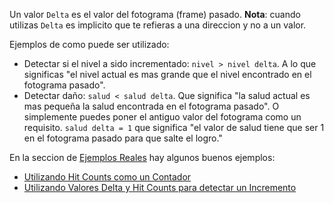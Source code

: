 Un valor `Delta` es el valor del fotograma (frame) pasado. **Nota**: cuando utilizas `Delta` es implicito que te refieras a una direccion y no a un valor.

Ejemplos de como puede ser utilizado:

- Detectar si el nivel a sido incrementado: `nivel > nivel delta`. A lo que significas "el nivel actual es mas grande que el nivel encontrado en el fotograma pasado".
- Detectar daño: `salud < salud delta`. Que significa "la salud actual es mas pequeña la salud encontrada en el fotograma pasado". O simplemente puedes poner el antiguo valor del fotograma como un requisito. `salud delta = 1` que significa "el valor de salud tiene que ser 1 en el fotograma pasado para que salte el logro."

En la seccion de [Ejemplos Reales](/es/developer-docs/real-examples) hay algunos buenos ejemplos:

- [Utilizando Hit Counts como un Contador](/es/developer-docs/real-examples/using-hit-counts-as-a-timer)
- [Utilizando Valores Delta y Hit Counts para detectar un Incremento](/es/developer-docs/real-examples/using-delta-values-and-hit-counts-to-detect-an-increment)
